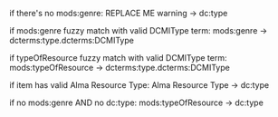 if there's no mods:genre:
  REPLACE ME warning -> dc:type

if mods:genre fuzzy match with valid DCMIType term:
  mods:genre -> dcterms:type.dcterms:DCMIType

if typeOfResource fuzzy match with valid DCMIType term:
  mods:typeOfResource -> dcterms:type.dcterms:DCMIType

if item has valid Alma Resource Type: 
  Alma Resource Type -> dc:type

if no mods:genre AND no dc:type:
  mods:typeOfResource -> dc:type  

